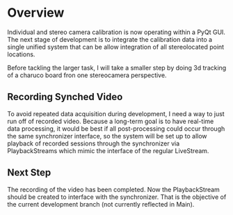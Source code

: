 # Overview

Individual and stereo camera calibration is now operating within a PyQt GUI. The next stage of development is to integrate the calibration data into a single unified system that can be allow integration of all stereolocated point locations.

Before tackling the larger task, I will take a smaller step by doing 3d tracking of a charuco board fron one stereocamera perspective.

## Recording Synched Video

To avoid repeated data acquisition during development, I need a way to just run off of recorded video. Because a long-term goal is to have real-time data processing, it would be best if all post-processing could occur through the same synchronizer interface, so the system will be set up to allow playback of recorded sessions through the synchronizer via PlaybackStreams which mimic the interface of the regular LiveStream.

## Next Step

The recording of the video has been completed. Now the PlaybackStream should be created to interface with the synchronizer. That is the objective of the current development branch (not currently reflected in Main).
